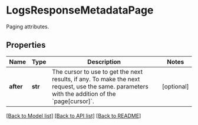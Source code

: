 # LogsResponseMetadataPage

Paging attributes.

## Properties

| Name      | Type    | Description                                                                                                                                              | Notes      |
| --------- | ------- | -------------------------------------------------------------------------------------------------------------------------------------------------------- | ---------- |
| **after** | **str** | The cursor to use to get the next results, if any. To make the next request, use the same. parameters with the addition of the &#x60;page[cursor]&#x60;. | [optional] |

[[Back to Model list]](README.md#documentation-for-models) [[Back to API list]](README.md#documentation-for-api-endpoints) [[Back to README]](README.md)
